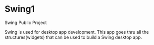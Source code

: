 # Swing1
Swing Public Project

Swing is used for desktop app development. This app goes thru all the structures(widgets) that can be 
used to build a Swing desktop app.
